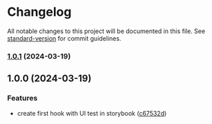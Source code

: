 # Changelog

All notable changes to this project will be documented in this file. See [standard-version](https://github.com/conventional-changelog/standard-version) for commit guidelines.

### [1.0.1](https://github.com/MCesarczyk/react-hooks/compare/v1.0.0...v1.0.1) (2024-03-19)

## 1.0.0 (2024-03-19)


### Features

* create first hook with UI test in storybook ([c67532d](https://github.com/MCesarczyk/react-hooks/commit/c67532d904284bdfa1630b6aac194ca841961888))
